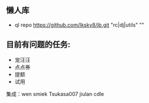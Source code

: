 ## 懒人库
* ql repo https://github.com/lksky8/jb.git "rc|dj|utils" ""

## 目前有问题的任务:
* 宠汪汪
* 点点券
* 提额
* 试用

集成：wen smiek Tsukasa007 jiulan cdle
